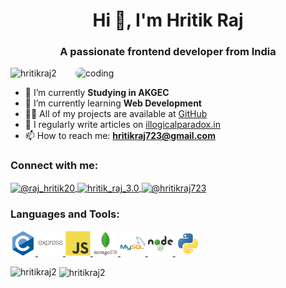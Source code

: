 <h1 align="center">Hi 👋, I'm Hritik Raj</h1>
<h3 align="center">A passionate frontend developer from India</h3>

<img class="abc" align="right" alt="coding" width="400" 
     src="https://user-images.githubusercontent.com/55389276/140866485-8fb1c876-9a8f-4d6a-98dc-08c4981eaf70.gif" 
     style="border-radius: 20px; overflow: hidden;" >

<p align="left"> 
    <img src="https://komarev.com/ghpvc/?username=hritikraj2&label=Profile%20views&color=0e75b6&style=flat" alt="hritikraj2" /> 
</p>

- 🔭 I’m currently **Studying in AKGEC**
- 🌱 I’m currently learning **Web Development**
- 👨‍💻 All of my projects are available at [GitHub](https://github.com/HritikRaj2)
- 📝 I regularly write articles on [illogicalparadox.in](https://illogicalparadox.in)
- 📫 How to reach me: **hritikraj723@gmail.com**

<h3 align="left">Connect with me:</h3>
<p align="left">
    <a href="https://twitter.com/@raj_hritik20" target="blank">
        <img align="center" src="https://raw.githubusercontent.com/rahuldkjain/github-profile-readme-generator/master/src/images/icons/Social/twitter.svg" alt="@raj_hritik20" height="30" width="40" />
    </a>
    <a href="https://instagram.com/hritik_raj_3.0" target="blank">
        <img align="center" src="https://raw.githubusercontent.com/rahuldkjain/github-profile-readme-generator/master/src/images/icons/Social/instagram.svg" alt="hritik_raj_3.0" height="30" width="40" />
    </a>
    <a href="https://www.hackerrank.com/@hritikraj723" target="blank">
        <img align="center" src="https://raw.githubusercontent.com/rahuldkjain/github-profile-readme-generator/master/src/images/icons/Social/hackerrank.svg" alt="@hritikraj723" height="30" width="40" />
    </a>
</p>

<h3 align="left">Languages and Tools:</h3>
<p align="left"> 
    <a href="https://www.cprogramming.com/" target="_blank" rel="noreferrer"> 
        <img src="https://raw.githubusercontent.com/devicons/devicon/master/icons/c/c-original.svg" alt="c" width="40" height="40"/> 
    </a> 
    <a href="https://expressjs.com" target="_blank" rel="noreferrer"> 
        <img src="https://raw.githubusercontent.com/devicons/devicon/master/icons/express/express-original-wordmark.svg" alt="express" width="40" height="40"/> 
    </a> 
    <a href="https://developer.mozilla.org/en-US/docs/Web/JavaScript" target="_blank" rel="noreferrer"> 
        <img src="https://raw.githubusercontent.com/devicons/devicon/master/icons/javascript/javascript-original.svg" alt="javascript" width="40" height="40"/> 
    </a> 
    <a href="https://www.mongodb.com/" target="_blank" rel="noreferrer"> 
        <img src="https://raw.githubusercontent.com/devicons/devicon/master/icons/mongodb/mongodb-original-wordmark.svg" alt="mongodb" width="40" height="40"/> 
    </a> 
    <a href="https://www.mysql.com/" target="_blank" rel="noreferrer"> 
        <img src="https://raw.githubusercontent.com/devicons/devicon/master/icons/mysql/mysql-original-wordmark.svg" alt="mysql" width="40" height="40"/> 
    </a> 
    <a href="https://nodejs.org" target="_blank" rel="noreferrer"> 
        <img src="https://raw.githubusercontent.com/devicons/devicon/master/icons/nodejs/nodejs-original-wordmark.svg" alt="nodejs" width="40" height="40"/> 
    </a> 
    <a href="https://www.python.org" target="_blank" rel="noreferrer"> 
        <img src="https://raw.githubusercontent.com/devicons/devicon/master/icons/python/python-original.svg" alt="python" width="40" height="40"/> 
    </a> 
</p>

<p><img align="left" src="https://github-readme-stats.vercel.app/api/top-langs?username=hritikraj2&show_icons=true&locale=en&layout=compact" alt="hritikraj2" /></p>

<p>&nbsp;<img align="center" src="https://github-readme-stats.vercel.app/api?username=hritikraj2&show_icons=true&locale=en" alt="hritikraj2" /></p>

